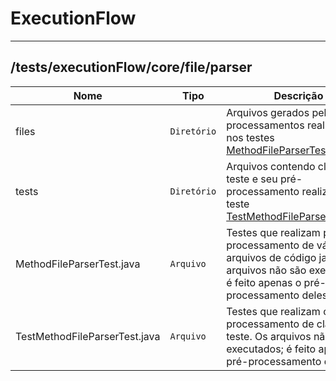 # ExecutionFlow

<hr />

## /tests/executionFlow/core/file/parser
|        Nome        |Tipo|Descrição|
|----------------|-------------------------------|-----------------------------|
| files|`Diretório`|Arquivos gerados pelos pré-processamentos realizados nos testes [MethodFileParserTest.java](https://github.com/williamniemiec/ExecutionFlow/blob/master/src/executionFlow/core/file/parser/MethodFileParser.java)|
| tests|`Diretório`|Arquivos contendo classe de teste e seu pré-processamento realizado pelo teste [TestMethodFileParserTest.java](https://github.com/williamniemiec/ExecutionFlow/blob/master/src/executionFlow/core/file/parser/TestMethodFileParser.java)|
| MethodFileParserTest.java|`Arquivo`|Testes que realizam pré-processamento de vários arquivos de código java. Os arquivos não são executados; é feito apenas o pré-processamento deles|
| TestMethodFileParserTest.java|`Arquivo`|Testes que realizam o pré-processamento de classes de teste. Os arquivos não são executados; é feito apenas o pré-processamento deles |